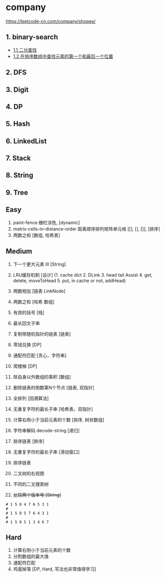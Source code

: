 # company

https://leetcode-cn.com/company/shopee/

## 1. binary-search

- [1.1 二分查找](https://leetcode-cn.com/problems/binary-search/)
- [1.2 在排序数组中查找元素的第一个和最后一个位置](https://leetcode-cn.com/problems/find-first-and-last-position-of-element-in-sorted-array/)

## 2. DFS

## 3. Digit

## 4. DP

## 5. Hash

## 6. LinkedList

## 7. Stack

## 8. String

## 9. Tree


## Easy

1. paint-fence 栅栏涂色, [dynamic] 
2. matrix-cells-in-distance-order 距离顺序排列矩阵单元格 [[], [], []], [排序]
3. 两数之和 [数组, 哈希表]

## Medium
1. 下一个更大元素 III [String]

1. LRU缓存机制 [设计] (1. cache dict 2. DLink 3. head tail Assist 4. get, delete, moveToHead 5. put, in cache or not, addHead)
2. 两数相加 [链表 LinkNode]
3. 两数之和 [哈希 数组]
4. 有效的括号 [栈]
5. 最长回文子串
6. 复制带随机指针的链表 [链表]
7. 零钱兑换 [DP]
8. 通配符匹配 [贪心，字符串]
9. 爬楼梯 [DP]
10. 除自身以外数组的乘积 [数组]
11. 删除链表的倒数第N个节点 [链表, 双指针] 
12. 全排列 [回溯算法]
13. 无重复字符的最长子串 [哈希表，双指针]
14. 计算右侧小于当前元素的个数 [排序, 树状数组]
15. 字符串解码 decode-string [递归]
16. 排序链表 [排序]
17. 无重复字符的最长子串 [滑动窗口]
18. 排序链表
19. 二叉树的右视图
20. 不同的二叉搜索树

5. ~~比较两个版本号 [String]~~


```
# 1 5 8 4 7 6 5 3 1
#
# 1 5 8 5 7 6 4 3 1
#
# 1 5 8 5 1 3 4 6 7
```

## Hard

1. 计算右侧小于当前元素的个数
2. 分割数组的最大值
3. 通配符匹配
4. 鸡蛋掉落 [DP, Hard, 写法也非常值得学习]